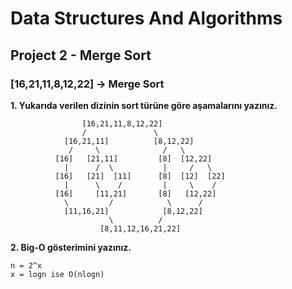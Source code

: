 # Data Structures And Algorithms

## Project 2 - Merge Sort

### [16,21,11,8,12,22] -> Merge Sort

**1. Yukarıda verilen dizinin sort türüne göre aşamalarını yazınız.**
```
                [16,21,11,8,12,22]
                /               \
            [16,21,11]          [8,12,22]
             /     \              /   \
          [16]   [21,11]         [8]  [12,22]
            |      /  \           |     /   \
          [16]   [21]  [11]      [8]  [12]  [22]
            |      \    /         |     \    /
          [16]     [11,21]       [8]   [12,22]
            \         /            \      /
            [11,16,21]            [8,12,22]
                      \          / 
                    [8,11,12,16,21,22]    
```
**2. Big-O gösterimini yazınız.**
```
n = 2^x
x = logn ise O(nlogn)
```


